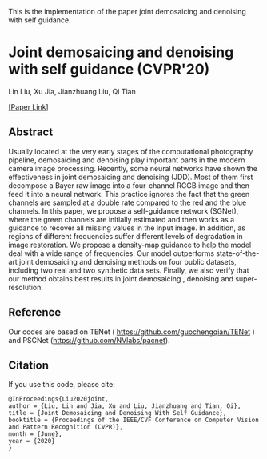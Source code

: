 
This is the implementation of the paper joint demosaicing and denoising with self guidance.

# Joint demosaicing and denoising with self guidance (CVPR'20)

Lin Liu, Xu Jia, Jianzhuang Liu, Qi Tian

[\[Paper Link\]](https://openaccess.thecvf.com/content_CVPR_2020/html/Liu_Joint_Demosaicing_and_Denoising_With_Self_Guidance_CVPR_2020_paper.html) 

## Abstract
Usually located at the very early stages of the computational photography pipeline, demosaicing and denoising play important parts in the modern camera image processing. Recently, some neural networks have shown the effectiveness in joint demosaicing and denoising (JDD). Most of them first decompose a Bayer raw image into a four-channel RGGB image and then feed it into a neural network. This practice ignores the fact that the green channels are sampled at a double rate compared to the red and the blue channels. In this paper, we propose a self-guidance network (SGNet), where the green channels are initially estimated and then works as a guidance to recover all missing values in the input image. In addition, as regions of different frequencies suffer different levels of degradation in image restoration. We propose a density-map guidance to help the model deal with a wide range of frequencies. Our model outperforms state-of-the-art joint demosaicing and denoising methods on four public datasets, including two real and two synthetic data sets. Finally, we also verify that our method obtains best results in joint demosaicing , denoising and super-resolution.

## Reference
Our codes are based on TENet ( https://github.com/guochengqian/TENet ) and PSCNet (https://github.com/NVlabs/pacnet).

## Citation
If you use this code, please cite:

```
@InProceedings{Liu2020joint,
author = {Liu, Lin and Jia, Xu and Liu, Jianzhuang and Tian, Qi},
title = {Joint Demosaicing and Denoising With Self Guidance},
booktitle = {Proceedings of the IEEE/CVF Conference on Computer Vision and Pattern Recognition (CVPR)},
month = {June},
year = {2020}
}
```
